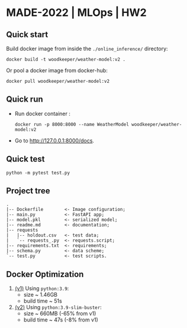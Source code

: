 # MADE-2022 | MLOps | HW2

## Quick start
Build docker image from inside the `./online_inference/` directory:
```commandline
docker build -t woodkeeper/weather-model:v2 .
```

Or pool a docker image from docker-hub:
```commandline
docker pull woodkeeper/weather-model:v2
```

## Quick run
- Run docker container :
   ```commandline
   docker run -p 8000:8000 --name WeatherModel woodkeeper/weather-model:v2
   ```
 - Go to http://127.0.0.1:8000/docs.

## Quick test
```commandline
python -m pytest test.py
```

## Project tree
```
.
|-- Dockerfile        <- Image configuration;
|-- main.py           <- FastAPI app;
|-- model.pkl         <- serialized model;
|-- readme.md         <- documentation;
|-- requests          
|   |-- holdout.csv   <- test data;
|   `-- requests_.py  <- requests.script;
|-- requirements.txt  <- requirements;
|-- schema.py         <- data scheme;
`-- test.py           <- test scripts.
```

## Docker Optimization
1. [(v1)](https://hub.docker.com/layers/woodkeeper/weather-model/v1/images/sha256-7026eac4cf99681d5f4541b4f1afd40d0261baaf462318b86d20a8027a667f5c?context=repo) Using `python:3.9`:
   - size ~ 1.46GB
   - build time ~ 51s
2. [(v2)](https://hub.docker.com/layers/woodkeeper/weather-model/v2/images/sha256-24199e90ee206c5459c90912b75e472e90e47a0915c2b3288f99886b7304e7fd?context=repo) Using `python:3.9-slim-buster`:
   - size ~ 660MB (-65% from v1)
   - build time ~ 47s (-8% from v1)